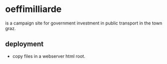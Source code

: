 oeffimilliarde
==============

is a campaign site for government investment in public transport in the town graz.


deployment
----------

* copy files in a webserver html root.

